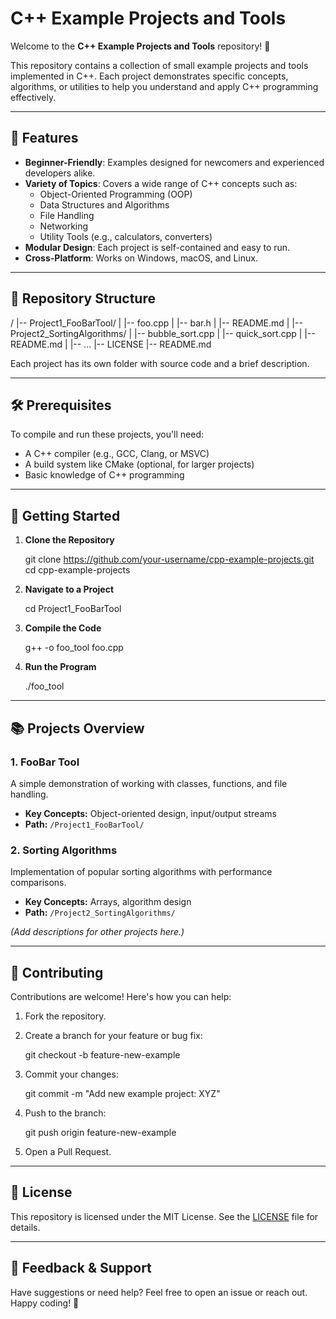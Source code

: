 C++ Example Projects and Tools
==============================

Welcome to the **C++ Example Projects and Tools** repository! 🚀

This repository contains a collection of small example projects and tools implemented in C++. Each project demonstrates specific concepts, algorithms, or utilities to help you understand and apply C++ programming effectively.

* * *

🌟 Features
-----------

*   **Beginner-Friendly**: Examples designed for newcomers and experienced developers alike.
*   **Variety of Topics**: Covers a wide range of C++ concepts such as:
    *   Object-Oriented Programming (OOP)
    *   Data Structures and Algorithms
    *   File Handling
    *   Networking
    *   Utility Tools (e.g., calculators, converters)
*   **Modular Design**: Each project is self-contained and easy to run.
*   **Cross-Platform**: Works on Windows, macOS, and Linux.

* * *

📂 Repository Structure
-----------------------

/
|-- Project1\_FooBarTool/
|   |-- foo.cpp
|   |-- bar.h
|   |-- README.md
|
|-- Project2\_SortingAlgorithms/
|   |-- bubble\_sort.cpp
|   |-- quick\_sort.cpp
|   |-- README.md
|
|-- ...
|-- LICENSE
|-- README.md
    

Each project has its own folder with source code and a brief description.

* * *

🛠️ Prerequisites
-----------------

To compile and run these projects, you'll need:

*   A C++ compiler (e.g., GCC, Clang, or MSVC)
*   A build system like CMake (optional, for larger projects)
*   Basic knowledge of C++ programming

* * *

🚀 Getting Started
------------------

1.  **Clone the Repository**
    
    git clone https://github.com/your-username/cpp-example-projects.git
    cd cpp-example-projects
                
    
2.  **Navigate to a Project**
    
    cd Project1\_FooBarTool
    
3.  **Compile the Code**
    
    g++ -o foo\_tool foo.cpp
    
4.  **Run the Program**
    
    ./foo\_tool
    

* * *

📚 Projects Overview
--------------------

### 1\. FooBar Tool

A simple demonstration of working with classes, functions, and file handling.

*   **Key Concepts:** Object-oriented design, input/output streams
*   **Path:** `/Project1_FooBarTool/`

### 2\. Sorting Algorithms

Implementation of popular sorting algorithms with performance comparisons.

*   **Key Concepts:** Arrays, algorithm design
*   **Path:** `/Project2_SortingAlgorithms/`

_(Add descriptions for other projects here.)_

* * *

🤝 Contributing
---------------

Contributions are welcome! Here's how you can help:

1.  Fork the repository.
2.  Create a branch for your feature or bug fix:
    
    git checkout -b feature-new-example
    
3.  Commit your changes:
    
    git commit -m "Add new example project: XYZ"
    
4.  Push to the branch:
    
    git push origin feature-new-example
    
5.  Open a Pull Request.

* * *

📝 License
----------

This repository is licensed under the MIT License. See the [LICENSE](./LICENSE) file for details.

* * *

💬 Feedback & Support
---------------------

Have suggestions or need help? Feel free to open an issue or reach out.
Happy coding! 🎉